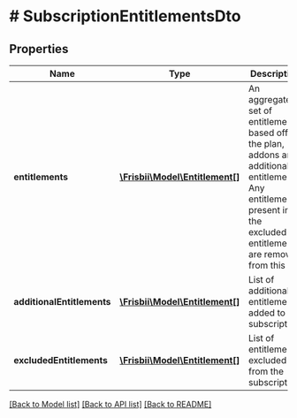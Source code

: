 # # SubscriptionEntitlementsDto

## Properties

Name | Type | Description | Notes
------------ | ------------- | ------------- | -------------
**entitlements** | [**\Frisbii\Model\Entitlement[]**](Entitlement.md) | An aggregated set of entitlements based off of the plan, addons and additional entitlements. Any entitlements present in the excluded entitlements are removed from this list | [optional]
**additionalEntitlements** | [**\Frisbii\Model\Entitlement[]**](Entitlement.md) | List of additional entitlements added to the subscription | [optional]
**excludedEntitlements** | [**\Frisbii\Model\Entitlement[]**](Entitlement.md) | List of entitlements excluded from the subscription | [optional]

[[Back to Model list]](../../README.md#models) [[Back to API list]](../../README.md#endpoints) [[Back to README]](../../README.md)
